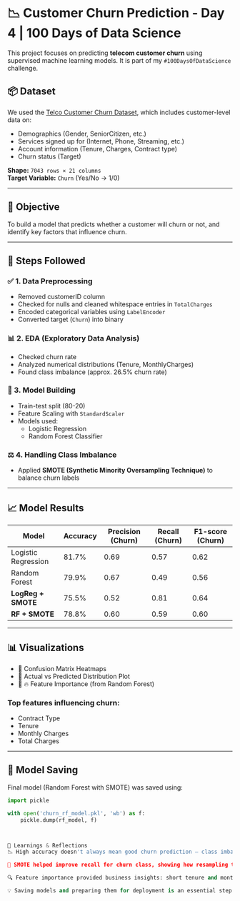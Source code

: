 # 📉 Customer Churn Prediction - Day 4 | 100 Days of Data Science

This project focuses on predicting **telecom customer churn** using supervised machine learning models. It is part of my `#100DaysOfDataScience` challenge.

## 📦 Dataset

We used the [Telco Customer Churn Dataset](https://www.kaggle.com/datasets/blastchar/telco-customer-churn), which includes customer-level data on:

- Demographics (Gender, SeniorCitizen, etc.)
- Services signed up for (Internet, Phone, Streaming, etc.)
- Account information (Tenure, Charges, Contract type)
- Churn status (Target)

**Shape:** `7043 rows × 21 columns`  
**Target Variable:** `Churn` (Yes/No → 1/0)

---

## 🚀 Objective

To build a model that predicts whether a customer will churn or not, and identify key factors that influence churn.

---

## 🔧 Steps Followed

### ✅ 1. Data Preprocessing
- Removed customerID column
- Checked for nulls and cleaned whitespace entries in `TotalCharges`
- Encoded categorical variables using `LabelEncoder`
- Converted target (`Churn`) into binary

### 📊 2. EDA (Exploratory Data Analysis)
- Checked churn rate
- Analyzed numerical distributions (Tenure, MonthlyCharges)
- Found class imbalance (approx. 26.5% churn rate)

### 🧠 3. Model Building
- Train-test split (80-20)
- Feature Scaling with `StandardScaler`
- Models used:
  - Logistic Regression
  - Random Forest Classifier

### ⚖️ 4. Handling Class Imbalance
- Applied **SMOTE (Synthetic Minority Oversampling Technique)** to balance churn labels

---

## 📈 Model Results

| Model                | Accuracy | Precision (Churn) | Recall (Churn) | F1-score (Churn) |
|---------------------|----------|-------------------|----------------|------------------|
| Logistic Regression | 81.7%    | 0.69              | 0.57           | 0.62             |
| Random Forest        | 79.9%    | 0.67              | 0.49           | 0.56             |
| **LogReg + SMOTE**   | 75.5%    | 0.52              | 0.81           | 0.64             |
| **RF + SMOTE**       | 78.8%    | 0.60              | 0.59           | 0.60             |

---

## 📊 Visualizations

- 📌 Confusion Matrix Heatmaps
- 📌 Actual vs Predicted Distribution Plot
- 📌 🔥 Feature Importance (from Random Forest)

### Top features influencing churn:
- Contract Type
- Tenure
- Monthly Charges
- Total Charges

---

## 💾 Model Saving

Final model (Random Forest with SMOTE) was saved using:
```python
import pickle

with open('churn_rf_model.pkl', 'wb') as f:
    pickle.dump(rf_model, f)



📌 Learnings & Reflections
📉 High accuracy doesn't always mean good churn prediction — class imbalance can mislead.

🧪 SMOTE helped improve recall for churn class, showing how resampling techniques matter.

🔍 Feature importance provided business insights: short tenure and month-to-month contracts are strong churn signals.

💡 Saving models and preparing them for deployment is an essential step toward production-ready projects.

